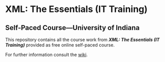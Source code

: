 # XML: The Essentials (IT Training)

## Self-Paced Course&mdash;University of Indiana

This repository contains all the course work from **_XML: The Essentials (IT Training)_** provided as free online self-paced course.

For further information consult the [wiki](./home).
